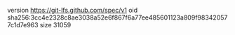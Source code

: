 version https://git-lfs.github.com/spec/v1
oid sha256:3cc4e2328c8ae3038a52e6f867f6a77ee485601123a809f983420577c1d7e963
size 31059
